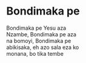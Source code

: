 # Bondimaka pe  
Bondimaka pe Yesu aza  
Nzambe, Bondimaka pe aza  
na bomoyi, Bondimaka pe  
abikisaka, eh azo sala eza ko  
monana, bo tika tembe  
